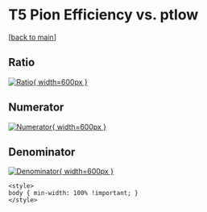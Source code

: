 # T5 Pion Efficiency vs. ptlow

[[back to main](./)]



## Ratio

[![Ratio](../mtv/var/T5_211_eff_ptlow.png){ width=600px }](../mtv/var/T5_211_eff_ptlow.pdf)

## Numerator

[![Numerator](../mtv/num/T5_211_eff_ptlow_num.png){ width=600px }](../mtv/num/T5_211_eff_ptlow_num.pdf)

## Denominator

[![Denominator](../mtv/den/T5_211_eff_ptlow_den.png){ width=600px }](../mtv/den/T5_211_eff_ptlow_den.pdf)


``` {=html}
<style>
body { min-width: 100% !important; }
</style>
```
